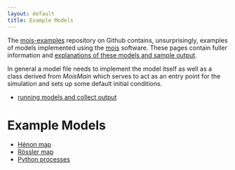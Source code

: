 ```yaml
---
layout: default
title: Example Models
---
```


The [mois-examples](https://github.com/edinburgh-rbm/mois-examples)
repository on Github contains, unsurprisingly, examples of models
implemented using the [mois](/mois) software. These pages contain
fuller information and [explanations of these models and sample
output](#example-models).

In general a model file needs to implement the model itself as
well as a class derived from *MoisMain* which serves to act as
an entry point for the simulation and sets up some default 
initial conditions.

  * [running models and collect output](running.html)

Example Models
==============


  * [Hénon map](henon)
  * [Rössler map](roessler)
  * [Python processes](python)


